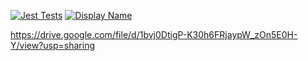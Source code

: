 [![Jest Tests](https://github.com/altaf53/4033-Devops/actions/workflows/test.yml/badge.svg)](https://github.com/altaf53/4033-Devops/actions/workflows/test.yml)
[![Display Name](https://github.com/altaf53/4033-Devops/actions/workflows/displayName.yml/badge.svg)](https://github.com/altaf53/4033-Devops/actions/workflows/displayName.yml)



https://drive.google.com/file/d/1bvj0DtigP-K30h6FRjaypW_zOn5E0H-Y/view?usp=sharing
